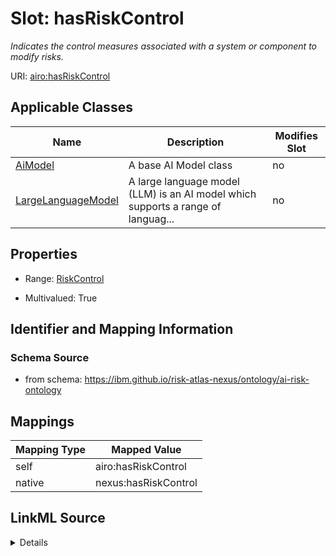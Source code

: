 

# Slot: hasRiskControl


_Indicates the control measures associated with a system or component to modify risks._





URI: [airo:hasRiskControl](https://w3id.org/airo#hasRiskControl)



<!-- no inheritance hierarchy -->





## Applicable Classes

| Name | Description | Modifies Slot |
| --- | --- | --- |
| [AiModel](AiModel.md) | A base AI Model class |  no  |
| [LargeLanguageModel](LargeLanguageModel.md) | A large language model (LLM) is an AI model which supports a range of languag... |  no  |







## Properties

* Range: [RiskControl](RiskControl.md)

* Multivalued: True





## Identifier and Mapping Information







### Schema Source


* from schema: https://ibm.github.io/risk-atlas-nexus/ontology/ai-risk-ontology




## Mappings

| Mapping Type | Mapped Value |
| ---  | ---  |
| self | airo:hasRiskControl |
| native | nexus:hasRiskControl |




## LinkML Source

<details>
```yaml
name: hasRiskControl
description: Indicates the control measures associated with a system or component
  to modify risks.
from_schema: https://ibm.github.io/risk-atlas-nexus/ontology/ai-risk-ontology
rank: 1000
slot_uri: airo:hasRiskControl
alias: hasRiskControl
domain_of:
- AiModel
range: RiskControl
multivalued: true

```
</details>